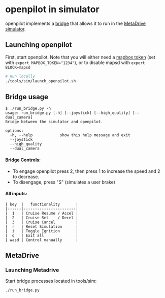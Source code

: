 openpilot in simulator
=====================

openpilot implements a [bridge](run_bridge.py) that allows it to run in the [MetaDrive simulator](https://github.com/metadriverse/metadrive).

## Launching openpilot
First, start openpilot. Note that you will either need a [mapbox token](https://docs.mapbox.com/help/getting-started/access-tokens/#how-access-tokens-work) (set with ```export MAPBOX_TOKEN="1234"```), or to disable mapsd with ```export BLOCK=mapsd```
``` bash
# Run locally
./tools/sim/launch_openpilot.sh
```

## Bridge usage
```
$ ./run_bridge.py -h
usage: run_bridge.py [-h] [--joystick] [--high_quality] [--dual_camera]
Bridge between the simulator and openpilot.

options:
  -h, --help            show this help message and exit
  --joystick
  --high_quality
  --dual_camera
```

#### Bridge Controls:
- To engage openpilot press 2, then press 1 to increase the speed and 2 to decrease.
- To disengage, press "S" (simulates a user brake)

#### All inputs:

```
| key  |   functionality       |
|------|-----------------------|
|  1   | Cruise Resume / Accel |
|  2   | Cruise Set    / Decel |
|  3   | Cruise Cancel         |
|  r   | Reset Simulation      |
|  i   | Toggle Ignition       |
|  q   | Exit all              |
| wasd | Control manually      |
```

## MetaDrive

### Launching Metadrive
Start bridge processes located in tools/sim:
``` bash
./run_bridge.py
```